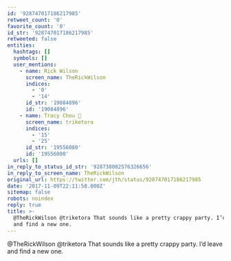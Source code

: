 ```yaml
---
id: '928747017186217985'
retweet_count: '0'
favorite_count: '0'
id_str: '928747017186217985'
retweeted: false
entities:
  hashtags: []
  symbols: []
  user_mentions:
    - name: Rick Wilson
      screen_name: TheRickWilson
      indices:
        - '0'
        - '14'
      id_str: '19084896'
      id: '19084896'
    - name: Tracy Chou 🌻
      screen_name: triketora
      indices:
        - '15'
        - '25'
      id_str: '19556080'
      id: '19556080'
  urls: []
in_reply_to_status_id_str: '928738082576326656'
in_reply_to_screen_name: TheRickWilson
original_url: https://twitter.com/jth/status/928747017186217985
date: '2017-11-09T22:11:58.000Z'
sitemap: false
robots: noindex
reply: true
title: >-
  @TheRickWilson @triketora That sounds like a pretty crappy party. I’d leave
  and find a new one.
---
```


@TheRickWilson @triketora That sounds like a pretty crappy party. I’d leave and find a new one.